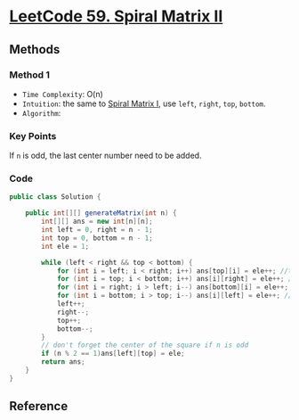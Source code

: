 # [LeetCode 59. Spiral Matrix II](https://leetcode.com/problems/spiral-matrix-ii/)

## Methods

### Method 1

* `Time Complexity`: O(n)
* `Intuition`: the same to [Spiral Matrix I](../Spiral_Matrix), use `left`, `right`, `top`, `bottom`.
* `Algorithm`:

### Key Points

If `n` is odd, the last center number need to be added.

### Code

```java
public class Solution {

    public int[][] generateMatrix(int n) {
        int[][] ans = new int[n][n];
        int left = 0, right = n - 1;
        int top = 0, bottom = n - 1;
        int ele = 1;

        while (left < right && top < bottom) {
            for (int i = left; i < right; i++) ans[top][i] = ele++; //top
            for (int i = top; i < bottom; i++) ans[i][right] = ele++; //right
            for (int i = right; i > left; i--) ans[bottom][i] = ele++; //bottom
            for (int i = bottom; i > top; i--) ans[i][left] = ele++; //left
            left++;
            right--;
            top++;
            bottom--;
        }
        // don't forget the center of the square if n is odd
        if (n % 2 == 1)ans[left][top] = ele;
        return ans;
    }
}

```

## Reference
